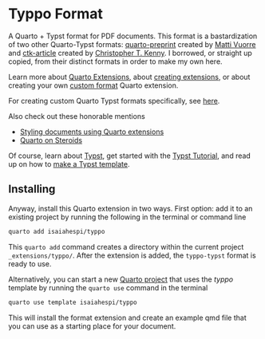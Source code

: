 # Typpo Format

A Quarto + Typst format for PDF documents. This format is a bastardization of two other Quarto-Typst formats: [quarto-preprint](https://github.com/mvuorre/quarto-preprint) created by [Matti Vuorre](https://vuorre.com/) and [ctk-article](https://github.com/christopherkenny/ctk-article) created by [Christopher T. Kenny](https://www.christophertkenny.com/). I borrowed, or straight up copied, from their distinct formats in order to make my own here.

Learn more about [Quarto Extensions](https://quarto.org/docs/extensions/), about [creating extensions](https://quarto.org/docs/extensions/), or about creating your own [custom format](https://quarto.org/docs/extensions/) Quarto extension.

For creating custom Quarto Typst formats specifically, see [here](https://quarto.org/docs/output-formats/typst-custom.html).

Also check out these honorable mentions
-   [Styling documents using Quarto extensions](https://nrennie.rbind.io/training-quarto-extensions/)
-   [Quarto on Steroids](https://www.patalt.org/blog/posts/quarto-extensions/)

Of course, learn about [Typst](https://typst.app/docs/), get started with the [Typst Tutorial](https://typst.app/docs/tutorial/), and read up on how to [make a Typst template](https://typst.app/docs/tutorial/making-a-template/).

## Installing

Anyway, install this Quarto extension in two ways. First option: add it to an existing project by running the following in the terminal or command line

```zsh
quarto add isaiahespi/typpo
```
This `quarto add` command creates a directory within the current project `_extensions/typpo/`. After the extension is added, the `typpo-typst` format is ready to use.

Alternatively, you can start a new [Quarto project](https://quarto.org/docs/projects/quarto-projects.html) that uses the *typpo* template by running the `quarto use` command in the terminal

```bash
quarto use template isaiahespi/typpo
```
This will install the format extension and create an example qmd file
that you can use as a starting place for your document.

